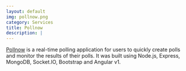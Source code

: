 ```yaml
---
layout: default
img: pollnow.png
category: Services
title: Pollnow
description: |
---
```


[Pollnow](https://pollnow.herokuapp.com/#/polls) is a real-time polling application for users to quickly create polls and monitor the results of their polls. It was built using Node.js, Express, MongoDB, Socket.IO, Bootstrap and Angular v1.
